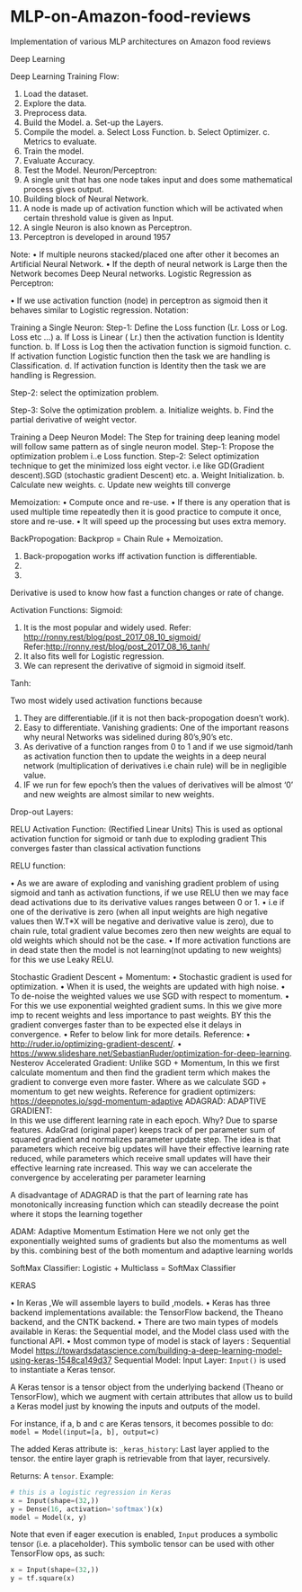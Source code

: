 # MLP-on-Amazon-food-reviews
Implementation of various MLP architectures on Amazon food reviews

Deep Learning

Deep Learning Training Flow:
1.	Load the dataset.
2.	Explore the data.
3.	Preprocess data.
4.	Build the Model.
a.	Set-up the Layers.
5.	Compile the model.
a.	Select Loss Function.
b.	Select Optimizer.
c.	Metrics to evaluate.
6.	Train the model.
7.	Evaluate Accuracy.
8.	Test the Model.
Neuron/Perceptron: 
1.	A single unit that has one node takes input and does some mathematical process gives output.
2.	Building block of Neural Network.
3.	A node is made up of activation function which will be activated when certain threshold value is given as Input.
4.	A single Neuron is also known as Perceptron.
5.	Perceptron is developed in around 1957
                                      
Note:
•	If multiple neurons stacked/placed one after other it becomes an Artificial Neural Network.
•	If the depth of neural network is Large then the Network becomes Deep Neural networks.
Logistic Regression as Perceptron: 
                 
•	If we use activation function (node) in perceptron as sigmoid then it behaves  similar to Logistic regression.
Notation:
 


Training a Single Neuron:
Step-1: Define the Loss function (Lr. Loss or Log. Loss etc …)
a.	If Loss is Linear ( Lr.) then the activation function is Identity function.
b.	If Loss is Log then the activation function is sigmoid function.
c.	If activation function Logistic function then the task we are handling is Classification.
d.	If activation function is Identity then the task we are handling is Regression.
                                      
Step-2: select the optimization problem.
                       


Step-3: Solve the optimization problem.
a.	Initialize weights.
b.	Find the partial derivative of weight vector.
    

Training a Deep Neuron Model:
The Step for training deep leaning model will follow same pattern as of single neuron model.
Step-1: Propose the optimization problem i..e Loss function.
Step-2: Select optimization technique to get the minimized loss eight vector. i.e like GD(Gradient descent).SGD (stochastic gradient Descent) etc.
a.	Weight Initialization.
b.	Calculate new weights.
c.	Update new weights till converge              

              
                       
Memoization:
•	Compute once and re-use.
•	If there is any operation that is used multiple time repeatedly then it is good practice to compute it once, store and re-use.
•	It will speed up the processing but uses extra memory.
                       
BackPropogation:
Backprop = Chain Rule + Memoization.
1.	Back-propogation works iff activation function is differentiable.
2.	 
3.	 

Derivative is used to know how fast a function changes or rate of change.
                    
Activation Functions:
Sigmoid: 
1.	It is the most popular and widely used.
Refer: http://ronny.rest/blog/post_2017_08_10_sigmoid/ Refer:http://ronny.rest/blog/post_2017_08_16_tanh/
2.	It also fits well for Logistic regression.
3.	We can represent the derivative of sigmoid in sigmoid itself.
                              
Tanh:
                                               

                                               
Two most widely used activation functions because
1.	They are differentiable.(if it is not then back-propogation doesn’t work).
2.	Easy to differentiate.
Vanishing gradients:
One of the important reasons why neural Networks was sidelined during 80’s,90’s etc.
1.	As derivative of a function ranges from 0 to 1 and if we use sigmoid/tanh as activation function then to update the weights in a deep neural network (multiplication of derivatives i.e chain rule) will be in negligible value. 
2.	IF we run for few epoch’s then the values of derivatives will be almost ‘0’ and new weights are almost similar to new weights.
                            
                            

Drop-out Layers:
 
 
RELU Activation Function: (Rectified Linear Units)
This is used as optional activation function for sigmoid or tanh due to exploding gradient
This converges faster than classical activation functions
 
RELU function:
                                        
 

•	As we are aware of exploding and vanishing gradient problem of using sigmoid and tanh as activation functions, if we use RELU then we may face dead activations due to its derivative values ranges between 0 or 1.
•	i.e  if one of the derivative is zero (when all input weights are high negative values then W.T*X  will be negative and derivative value is zero), due to chain rule, total  gradient value becomes zero then new weights are equal to old weights which should not be the case.
•	If more activation functions are in dead state then the model is not learning(not updating to new weights) for this we use Leaky RELU.


Stochastic Gradient Descent + Momentum:
•	Stochastic gradient is used for optimization.
•	When it is used, the weights are updated with high noise.
•	To de-noise the weighted values we use SGD with respect to momentum.
•	For this we use exponential weighted gradient sums. In this we give more imp to recent weights and less importance to past weights. BY this the gradient converges faster than to be expected else it delays in convergence.
•	Refer to below link for more details.
Reference: 
•	http://ruder.io/optimizing-gradient-descent/.
•	https://www.slideshare.net/SebastianRuder/optimization-for-deep-learning.
Nesterov Accelerated Gradient:
Unlike SGD + Momentum, In this we first calculate momentum and then find the gradient term which makes the gradient to converge even more faster. Where as we calculate SGD + momentum to get new weights.
Reference for gradient optimizers: https://deepnotes.io/sgd-momentum-adaptive
ADAGRAD: ADAPTIVE GRADIENT:  
In this we use different learning rate in each epoch. 
Why? Due to sparse features.
AdaGrad (original paper) keeps track of per parameter sum of squared gradient and normalizes parameter update step. The idea is that parameters which receive big updates will have their effective learning rate reduced, while parameters which receive small updates will have their effective learning rate increased. This way we can accelerate the convergence by accelerating per parameter learning

A disadvantage of ADAGRAD is that the part of learning rate has monotonically increasing function which can steadily decrease the point where it stops the learning together

ADAM: Adaptive Momentum Estimation
Here we not only get the exponentially weighted sums of gradients but also the momentums as well by this.
combining best of the both momentum and adaptive learning worlds


SoftMax Classifier:
Logistic + Multiclass = SoftMax Classifier
 














KERAS

•	In Keras ,We will assemble layers to build ,models.
•	 Keras has three backend implementations available: the TensorFlow backend, the Theano backend, and the CNTK backend.
•	There are two main types of models available in Keras: the Sequential model, and the Model class used with the functional API.
•	Most common type of model is stack of layers : Sequential Model
https://towardsdatascience.com/building-a-deep-learning-model-using-keras-1548ca149d37
Sequential Model:
Input Layer:
`Input()` is used to instantiate a Keras tensor.

  A Keras tensor is a tensor object from the underlying backend  (Theano or TensorFlow), which we augment with certain  attributes that allow us to build a Keras model  just by knowing the inputs and outputs of the model.

  For instance, if a, b and c are Keras tensors,  it becomes possible to do:
  `model = Model(input=[a, b], output=c)`

  The added Keras attribute is:
      `_keras_history`: Last layer applied to the tensor. the entire layer graph is retrievable from that layer,
          recursively.         

  Returns:
    A `tensor`.
  Example:
  ```python
  # this is a logistic regression in Keras
  x = Input(shape=(32,))
  y = Dense(16, activation='softmax')(x)
  model = Model(x, y)
  ```

  Note that even if eager execution is enabled,
  `Input` produces a symbolic tensor (i.e. a placeholder). This symbolic tensor can be used with other
  TensorFlow ops, as such:

  ```python
  x = Input(shape=(32,))
  y = tf.square(x)
